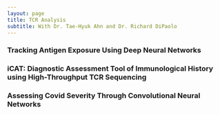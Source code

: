 ```yaml
---
layout: page
title: TCR Analysis
subtitle: With Dr. Tae-Hyuk Ahn and Dr. Richard DiPaolo
---
```


### Tracking Antigen Exposure Using Deep Neural Networks



### iCAT: Diagnostic Assessment Tool of Immunological History using High-Throughput TCR Sequencing




### Assessing Covid Severity Through Convolutional Neural Networks


